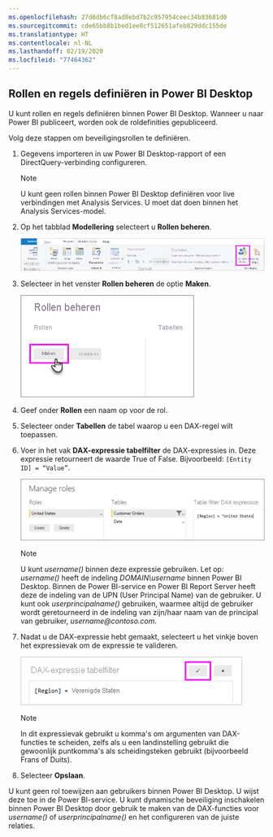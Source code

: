 ```yaml
---
ms.openlocfilehash: 27d6db6cf8ad8ebd7b2c957954ceec34b83681d0
ms.sourcegitcommit: cde65bb8b1bed1ee8cf512651afeb829ddc155de
ms.translationtype: HT
ms.contentlocale: nl-NL
ms.lasthandoff: 02/19/2020
ms.locfileid: "77464362"
---
```

## <a name="define-roles-and-rules-in-power-bi-desktop"></a>Rollen en regels definiëren in Power BI Desktop
U kunt rollen en regels definiëren binnen Power BI Desktop. Wanneer u naar Power BI publiceert, worden ook de roldefinities gepubliceerd.

Volg deze stappen om beveiligingsrollen te definiëren.

1. Gegevens importeren in uw Power BI Desktop-rapport of een DirectQuery-verbinding configureren.
   
   > [!NOTE]
   > U kunt geen rollen binnen Power BI Desktop definiëren voor live verbindingen met Analysis Services. U moet dat doen binnen het Analysis Services-model.
   > 
   > 
2. Op het tabblad **Modellering** selecteert u **Rollen beheren**.
   
   ![Rollen beheren selecteren](./media/rls-desktop-define-roles/powerbi-desktop-security.png)
3. Selecteer in het venster **Rollen beheren** de optie **Maken**.
   
   ![Selecteer Maken](./media/rls-desktop-define-roles/powerbi-desktop-security-create-role.png)
4. Geef onder **Rollen** een naam op voor de rol. 
5. Selecteer onder **Tabellen** de tabel waarop u een DAX-regel wilt toepassen.
6. Voer in het vak **DAX-expressie tabelfilter** de DAX-expressies in. Deze expressie retourneert de waarde True of False. Bijvoorbeeld: ```[Entity ID] = “Value”```.
      
   ![Venster Rollen beheren](./media/rls-desktop-define-roles/powerbi-desktop-security-create-rule.png)

   > [!NOTE]
   > U kunt *username()* binnen deze expressie gebruiken. Let op: *username()* heeft de indeling *DOMAIN\username* binnen Power BI Desktop. Binnen de Power BI-service en Power BI Report Server heeft deze de indeling van de UPN (User Principal Name) van de gebruiker. U kunt ook *userprincipalname()* gebruiken, waarmee altijd de gebruiker wordt geretourneerd in de indeling van zijn/haar naam van de principal van gebruiker, *username\@contoso.com*.
   > 
   > 

7. Nadat u de DAX-expressie hebt gemaakt, selecteert u het vinkje boven het expressievak om de expressie te valideren.
      
   ![DAX-expressie valideren](./media/rls-desktop-define-roles/powerbi-desktop-security-validate-dax.png)
   
   > [!NOTE]
   > In dit expressievak gebruikt u komma's om argumenten van DAX-functies te scheiden, zelfs als u een landinstelling gebruikt die gewoonlijk puntkomma's als scheidingsteken gebruikt (bijvoorbeeld Frans of Duits). 
   >
   >
   
8. Selecteer **Opslaan**.

U kunt geen rol toewijzen aan gebruikers binnen Power BI Desktop. U wijst deze toe in de Power BI-service. U kunt dynamische beveiliging inschakelen binnen Power BI Desktop door gebruik te maken van de DAX-functies voor *username()* of *userprincipalname()* en het configureren van de juiste relaties. 

